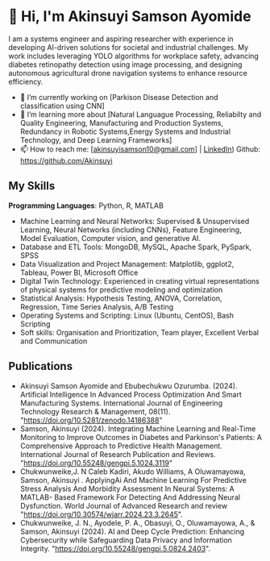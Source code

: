 # 👋 Hi, I'm Akinsuyi Samson Ayomide
I am a systems engineer and aspiring researcher with experience in developing AI-driven solutions for societal and industrial challenges. My work includes leveraging YOLO algorithms for workplace safety, advancing diabetes retinopathy detection using image processing, and designing autonomous agricultural drone navigation systems to enhance resource efficiency.

- 🔭 I’m currently working on [Parkison Disease Detection and classification using CNN]
- 🌱 I’m learning more about [Natural Languague Processing, Reliabilty and Quality Engineering, Manufacturing and Production Systems, Redundancy in Robotic Systems,Energy Systems and Industrial Technology, and Deep Learning Frameworks]
- 📫 How to reach me: [akinsuyisamson10@gmail.com] | [LinkedIn](https://www.linkedin.com/in/akinsuyi-samson-6647441a9?utm_source=share&utm_campaign=share_via&utm_content=profile&utm_medium=ios_app)) Github: https://github.com/Akinsuyi

## My Skills
**Programming Languages**: Python, R, MATLAB
- Machine Learning and Neural Networks: Supervised & Unsupervised Learning, Neural Networks 
(including CNNs), Feature Engineering, Model Evaluation, Computer vision, and generative AI.
- Database and ETL Tools: MongoDB, MySQL, Apache Spark, PySpark, SPSS
- Data Visualization and Project Management: Matplotlib, ggplot2, Tableau, Power BI, Microsoft Office
- Digital Twin Technology: Experienced in creating virtual representations of physical systems for predictive 
modeling and optimization
- Statistical Analysis: Hypothesis Testing, ANOVA, Correlation, Regression, Time Series Analysis, A/B 
Testing
- Operating Systems and Scripting: Linux (Ubuntu, CentOS), Bash Scripting
- Soft skills: Organisation and Prioritization, Team player, Excellent Verbal and Communication

## Publications
- Akinsuyi Samson Ayomide and Ebubechukwu Ozurumba. (2024). Artificial Intelligence In Advanced 
Process Optimization And Smart Manufacturing Systems. International Journal of Engineering Technology 
Research & Management, 08(11). "https://doi.org/10.5281/zenodo.14186388"
- Samson, Akinsuyi (2024). Integrating Machine Learning and Real-Time Monitoring to Improve Outcomes 
in Diabetes and Parkinson's Patients: A Comprehensive Approach to Predictive Health Management.
International Journal of Research Publication and Reviews. "https://doi.org/10.55248/gengpi.5.1024.3119"
- Chukwunweike,J. N Caleb Kadiri, Akudo Williams, A Oluwamayowa, Samson, Akinsuyi . ApplyingAi And 
Machine Learning For Predictive Stress Analysis And Morbidity Assessment In Neural Systems: A
MATLAB- Based Framework For Detecting And Addressing Neural Dysfunction. World Journal of
Advanced Research and review "https://doi.org/10.30574/wjarr.2024.23.3.2645".
- Chukwunweike, J. N., Ayodele, P. A., Obasuyi, O., Oluwamayowa, A., & Samson, Akinsuyi (2024). AI and 
Deep Cycle Prediction: Enhancing Cybersecurity while Safeguarding Data Privacy and Information Integrity. 
"https://doi.org/10.55248/gengpi.5.0824.2403".
